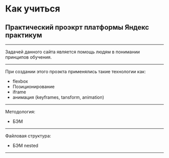 # Как учиться  #
## Практический проэкрт платформы Яндекс практикум ##
***
Задачей данного сайта является помощь людям в понимании принципов обучения.
***
 При создании этого проэкта применялись такие технологии как:
 - flexbox
 - Позиционирование
 - iframe
 - анимация (keyframes, tansform, animation)
***
 Методология:
 - БЭМ
***
 Файловая структура:
 - БЭМ nested
***
